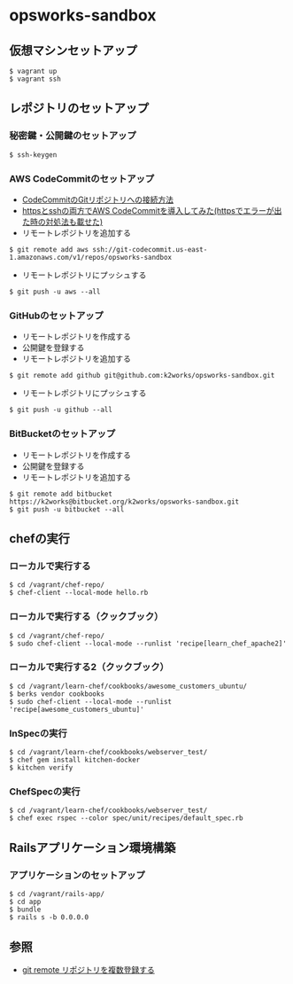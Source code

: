 # opsworks-sandbox
## 仮想マシンセットアップ
```
$ vagrant up
$ vagrant ssh
```
## レポジトリのセットアップ
### 秘密鍵・公開鍵のセットアップ
```
$ ssh-keygen
```
### AWS CodeCommitのセットアップ
+ [CodeCommitのGitリポジトリへの接続方法](http://dev.classmethod.jp/cloud/aws/using-codecommit-git-repository/)
+ [httpsとsshの両方でAWS CodeCommitを導入してみた(httpsでエラーが出た時の対処法も載せた)](http://qiita.com/hayashier/items/a6cf3f55536f976f9a28)
+ リモートレポジトリを追加する
```
$ git remote add aws ssh://git-codecommit.us-east-1.amazonaws.com/v1/repos/opsworks-sandbox
```
+ リモートレポジトリにプッシュする
```
$ git push -u aws --all
```
### GitHubのセットアップ
+ リモートレポジトリを作成する
+ 公開鍵を登録する
+ リモートレポジトリを追加する
```
$ git remote add github git@github.com:k2works/opsworks-sandbox.git
```
+ リモートレポジトリにプッシュする
```
$ git push -u github --all
```
### BitBucketのセットアップ
+ リモートレポジトリを作成する
+ 公開鍵を登録する
+ リモートレポジトリを追加する
```
$ git remote add bitbucket https://k2works@bitbucket.org/k2works/opsworks-sandbox.git
$ git push -u bitbucket --all
```

## chefの実行
### ローカルで実行する
```
$ cd /vagrant/chef-repo/
$ chef-client --local-mode hello.rb
```
### ローカルで実行する（クックブック）
```
$ cd /vagrant/chef-repo/
$ sudo chef-client --local-mode --runlist 'recipe[learn_chef_apache2]'
```
### ローカルで実行する2（クックブック）
```
$ cd /vagrant/learn-chef/cookbooks/awesome_customers_ubuntu/
$ berks vendor cookbooks
$ sudo chef-client --local-mode --runlist 'recipe[awesome_customers_ubuntu]'
```
### InSpecの実行
```
$ cd /vagrant/learn-chef/cookbooks/webserver_test/
$ chef gem install kitchen-docker
$ kitchen verify
```

### ChefSpecの実行
```
$ cd /vagrant/learn-chef/cookbooks/webserver_test/
$ chef exec rspec --color spec/unit/recipes/default_spec.rb
```

## Railsアプリケーション環境構築
### アプリケーションのセットアップ
```
$ cd /vagrant/rails-app/
$ cd app
$ bundle
$ rails s -b 0.0.0.0
```

## 参照
+ [git remote リポジトリを複数登録する](https://bayashi.net/diary/2012/0714)
